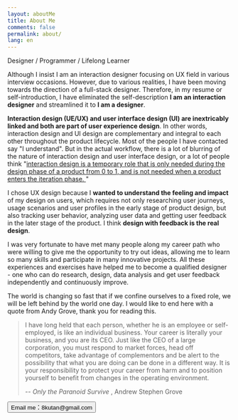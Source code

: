 ```yaml
---
layout: aboutMe
title: About Me
comments: false
permalink: about/
lang: en
---
```


Designer / Programmer / Lifelong Learner

Although I insist I am an interaction designer focusing on UX field in various interview occasions. However, due to various realities, I have been moving towards the direction of a full-stack designer. Therefore, in my resume or self-introduction, I have eliminated the self-description **I am an interaction designer** and streamlined it to **I am a designer**.

**Interaction design (UE/UX) and user interface design (UI) are inextricably linked and both are part of user experience design**. In other words, interaction design and UI design are complementary and integral to each other throughout the product lifecycle. Most of the people I have contacted say "I understand". But in the actual workflow, there is a lot of blurring of the nature of interaction design and user interface design, or a lot of people think "<u>interaction design is a temporary role that is only needed during the design phase of a product from 0 to 1, and is not needed when a product enters the iteration phase. </u>"

I chose UX design because I **wanted to understand the feeling and impact** of my design on users, which requires not only researching user journeys, usage scenarios and user profiles in the early stage of product design, but also tracking user behavior, analyzing user data and getting user feedback in the later stage of the product. I think **design with feedback is the real design**.

I was very fortunate to have met many people along my career path who were willing to give me the opportunity to try out ideas, allowing me to learn so many skills and participate in many innovative projects. All these experiences and exercises have helped me to become a qualified designer - one who can do research, design, data analysis and get user feedback independently and continuously improve.

The world is changing so fast that if we confine ourselves to a fixed role, we will be left behind by the world one day. I would like to end here with a quote from Andy Grove, thank you for reading this.

> I have long held that each person, whether he is an employee or self-employed, is like an individual business. Your career is literally your business, and you are its CEO. Just like the CEO of a large corporation, you must respond to market forces, head off competitors, take advantage of complementors and be alert to the possibility that what you are doing can be done in a different way. It is your responsibility to protect your career from harm and to position yourself to benefit from changes in the operating environment.
>
> -- *Only the Paranoid Survive* , Andrew Stephen Grove 





<form action="mailto:8kutan@gmail.com" method="GET">
<input class="btn btn-success" type="submit" value="Email me：8kutan@gmail.com" onclick="gtag('event','EmailMe', {'event_label':'email me from About Page'})" style="margin-bottom:1em;">
</form>



